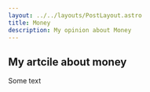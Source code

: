```yaml
---
layout: ../../layouts/PostLayout.astro
title: Money
description: My opinion about Money
---
```


## My artcile about money

Some text
